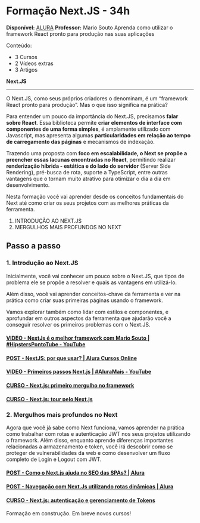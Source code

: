 # Formação Next.JS - 34h
**Disponível:** [ALURA]('https://cursos.alura.com.br/formacao-next-js')
**Professor:** Mario Souto
Aprenda como utilizar o framework React pronto para produção nas suas aplicações

Conteúdo:
- 3 Cursos
- 2 Vídeos extras
- 3 Artigos

**Next.JS**

---

O Next.JS, como seus próprios criadores o denominam, é um “framework React pronto para produção”. Mas o que isso significa na prática?

Para entender um pouco da importância do Next.JS, precisamos **falar sobre React**. Essa biblioteca permite **criar elementos de interface com componentes de uma forma simples**, é amplamente utilizado com Javascript, mas apresenta algumas **particularidades em relação ao tempo de carregamento das páginas** e mecanismos de indexação.

Trazendo uma proposta com **foco em escalabilidade, o Next se propõe a preencher essas lacunas encontradas no React**, permitindo realizar **renderização híbrida - estática e do lado do servidor** (Server Side Rendering), pré-busca de rota, suporte a TypeScript, entre outras vantagens que o tornam muito atrativo para otimizar o dia a dia em desenvolvimento.

Nesta formação você vai aprender desde os conceitos fundamentais do Next até como criar os seus projetos com as melhores práticas da ferramenta.

1. INTRODUÇÃO AO NEXT.JS
2. MERGULHOS MAIS PROFUNDOS NO NEXT

## Passo a passo
### 1. Introdução ao Next.JS
Inicialmente, você vai conhecer um pouco sobre o Next.JS, que tipos de problema ele se propõe a resolver e quais as vantagens em utilizá-lo.

Além disso, você vai aprender conceitos-chave da ferramenta e ver na prática como criar suas primeiras páginas usando o framework.

Vamos explorar também como lidar com estilos e componentes, e aprofundar em outros aspectos da ferramenta que ajudarão você a conseguir resolver os primeiros problemas com o Next.JS.

#### [VIDEO - NextJs é o melhor framework com Mario Souto | #HipstersPontoTube - YouTube]('https://www.youtube.com/watch?v=7x4_HNC4Uu4')
#### [POST - NextJS: por que usar? | Alura Cursos Online]('https://www.alura.com.br/artigos/next-js-vantagens')
#### [VIDEO - Primeiros passos Next.js | #AluraMais - YouTube]('https://www.youtube.com/watch?v=slmtdlWNwcE')
#### [CURSO - Next.js: primeiro mergulho no framework]('https://cursos.alura.com.br/course/next-js-iniciando-framework')
#### [CURSO - Next.js: tour pelo Next.js]('https://cursos.alura.com.br/course/next-js-tour-next-js')

### 2. Mergulhos mais profundos no Next
Agora que você já sabe como Next funciona, vamos aprender na prática como trabalhar com rotas e autenticação JWT nos seus projetos utilizando o framework. Além disso, enquanto aprende diferenças importantes relacionadas a armazenamento e token, você irá descobrir como se proteger de vulnerabilidades da web e como desenvolver um fluxo completo de Login e Logout com JWT.

#### [POST - Como o Next.js ajuda no SEO das SPAs? | Alura]('https://www.alura.com.br/artigos/como-next-js-ajuda-no-seo-spas?utm_source=gnarus&utm_medium=timeline')
#### [POST - Navegação com Next.Js utilizando rotas dinâmicas | Alura]('https://www.alura.com.br/artigos/navegacao-next-js-utilizando-rotas-dinamicas')
#### [CURSO - Next.js: autenticação e gerenciamento de Tokens]('https://cursos.alura.com.br/course/nextjs-autenticacao-gerenciamento-tokens')

Formação em construção. Em breve novos cursos!

